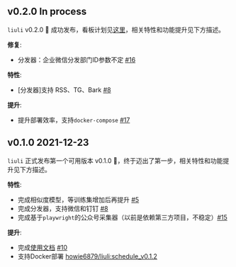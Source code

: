 ## v0.2.0 In process

`liuli` v0.2.0 🥳 成功发布，看板计划见[这里](https://github.com/howie6879/liuli/projects/1)，相关特性和功能提升见下方描述。

**修复**:
- 分发器：企业微信分发部门ID参数不定 [#16 ](https://github.com/howie6879/liuli/issues/16)

**特性**:
- [分发器]支持 RSS、TG、Bark [#8](https://github.com/howie6879/liuli/issues/8)

**提升**:
- 提升部署效率，支持`docker-compose` [#17](https://github.com/howie6879/liuli/issues/17)

## v0.1.0 2021-12-23

`liuli` 正式发布第一个可用版本 v0.1.0 🥳，终于迈出了第一步，相关特性和功能提升见下方描述。

**特性**:
- 完成相似度模型，等训练集增加后再提升 [#5](https://github.com/howie6879/liuli/issues/5)
- 完成分发器，支持微信和钉钉 [#8](https://github.com/howie6879/liuli/issues/8)
- 完成基于`playwright`的公众号采集器（以前是依赖第三方项目，不稳定）[#15](https://github.com/howie6879/liuli/issues/15)

**提升**:
- 完成[使用文档](https://github.com/howie6879/liuli/blob/main/docs/01.%E4%BD%BF%E7%94%A8%E6%95%99%E7%A8%8B.md) [#10](https://github.com/howie6879/liuli/issues/10)
- 支持Docker部署 [howie6879/liuli:schedule_v0.1.2](https://hub.docker.com/repository/docker/howie6879/liuli/tags?page=1&ordering=last_updated)